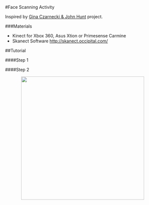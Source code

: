 #Face Scanning Activity
  
Inspired by [Gina Czarnecki & John Hunt](http://www.fact.co.uk/projects/no-such-thing-as-gravity/gina-czarnecki-john-hunt.aspx) project.


###Materials
* Kinect for Xbox 360, Asus Xtion or Primesense Carmine  
* Skanect Software http://skanect.occipital.com/


##Tutorial

####Step 1

####Step 2
<p align="center">
  <img src="imgs/scan-step.gif" width="400"/>
</p>
